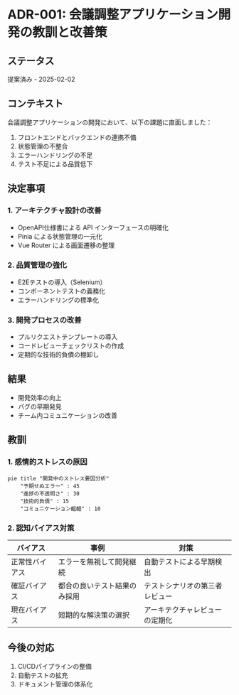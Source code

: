 # ADR-001: 会議調整アプリケーション開発の教訓と改善策

## ステータス
提案済み - 2025-02-02

## コンテキスト
会議調整アプリケーションの開発において、以下の課題に直面しました：
1. フロントエンドとバックエンドの連携不備
2. 状態管理の不整合
3. エラーハンドリングの不足
4. テスト不足による品質低下

## 決定事項
### 1. アーキテクチャ設計の改善
- OpenAPI仕様書による API インターフェースの明確化
- Pinia による状態管理の一元化
- Vue Router による画面遷移の整理

### 2. 品質管理の強化
- E2Eテストの導入（Selenium）
- コンポーネントテストの義務化
- エラーハンドリングの標準化

### 3. 開発プロセスの改善
- プルリクエストテンプレートの導入
- コードレビューチェックリストの作成
- 定期的な技術的負債の棚卸し

## 結果
- 開発効率の向上
- バグの早期発見
- チーム内コミュニケーションの改善

## 教訓
### 1. 感情的ストレスの原因
```mermaid
pie title "開発中のストレス要因分析"
    "予期せぬエラー" : 45
    "進捗の不透明さ" : 30
    "技術的負債" : 15
    "コミュニケーション齟齬" : 10
```

### 2. 認知バイアス対策
| バイアス | 事例 | 対策 |
|----------|------|------|
| 正常性バイアス | エラーを無視して開発継続 | 自動テストによる早期検出 |
| 確証バイアス | 都合の良いテスト結果のみ採用 | テストシナリオの第三者レビュー |
| 現在バイアス | 短期的な解決策の選択 | アーキテクチャレビューの定期化 |

## 今後の対応
1. CI/CDパイプラインの整備
2. 自動テストの拡充
3. ドキュメント管理の体系化
